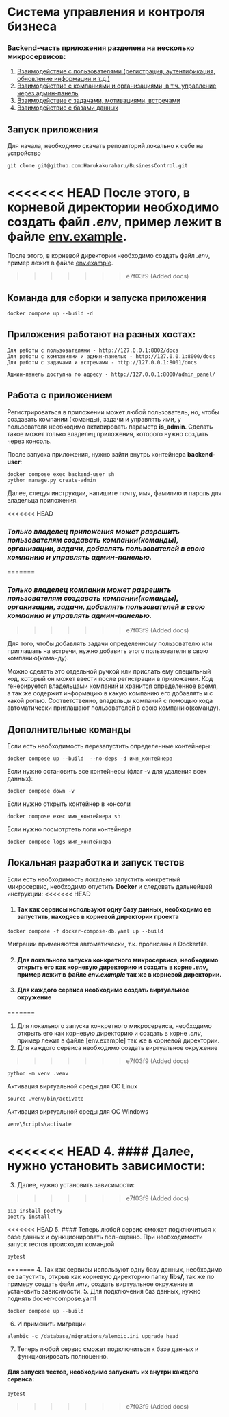 # Система управления и контроля бизнеса

### Backend-часть приложения разделена на несколько микросервисов:
1. [Взаимодействие с пользователями (регистрация, аутентификация, обновление информации и т.д.)](https://github.com/Harukakuraharu/BusinessControl/tree/main/api_user)
2. [Взаимодействие с компаниями и организациями, в т.ч. управление через админ-панель](https://github.com/Harukakuraharu/BusinessControl/tree/main/api_admin)
3. [Взаимодействие с задачами, мотивациями, встречами](https://github.com/Harukakuraharu/BusinessControl/tree/main/api_tasks)
4. [Взаимодействие с базами данных](https://github.com/Harukakuraharu/BusinessControl/tree/main/libs)

## Запуск приложения
Для начала, необходимо скачать репозиторий локально к себе на устройство
```
git clone git@github.com:Harukakuraharu/BusinessControl.git
```
<<<<<<< HEAD
После этого, в корневой директории необходимо создать файл *.env*, пример лежит в файле [env.example](https://github.com/Harukakuraharu/BusinessControl/blob/main/env.example).
=======
После этого, в корневой директории необходимо создать файл *.env*, пример лежит в файле [env.example]().
>>>>>>> e7f03f9 (Added docs)

## Команда для сборки и запуска приложения
```
docker compose up --build -d
```

## Приложения работают на разных хостах:
    Для работы с пользователями - http://127.0.0.1:8002/docs
    Для работы с компаниями и админ-панелью - http://127.0.0.1:8000/docs
    Для работы с задачами и встречами - http://127.0.0.1:8001/docs

    Админ-панель доступна по адресу - http://127.0.0.1:8000/admin_panel/

## Работа с приложением
Регистрироваться в приложении может любой пользователь, но, чтобы создавать компании (команды), задачи и управлять ими, у пользователя необходимо активировать параметр **is_admin**. 
Сделать такое может только владелец приложения, которого нужно создать через консоль.

После запуска приложения, нужно зайти внутрь контейнера **backend-user**:
```
docker compose exec backend-user sh
python manage.py create-admin
```
Далее, следуя инструкции, напишите почту, имя, фамилию и пароль для владельца приложения.

<<<<<<< HEAD
### *Только владелец приложения может разрешить пользователям создавать компании(команды), организации, задачи, добавлять пользователей в свою компанию и управлять админ-панелью.*
=======
### *Только владелец компании может разрешить пользователям создавать компании(команды), организации, задачи, добавлять пользователей в свою компанию и управлять админ-панелью.*
>>>>>>> e7f03f9 (Added docs)

Для того, чтобы добавлять задачи определенному пользователю или приглашать на встречи, нужно добавить этого пользователя в свою компанию(команду). 

Можно сделать это отдельной ручкой или прислать ему специльный код, который он может ввести после регистрации в приложении.
Код генерируется владельцами компаний и хранится определенное время, а так же содержит информацию в какую компанию его добавлять и с какой ролью. Соответственно, владельцы компаний с помощью кода автоматически приглашают пользователей в свою компанию(команду).


## Дополнительные команды
Если есть необходимость перезапустить определенные контейнеры:
```
docker compose up --build  --no-deps -d имя_контейнера
```
Eсли нужно остановить все контейнеры (флаг -v для удаления всех данных):
```
docker compose down -v
```
Eсли нужно открыть контейнер в консоли
```
docker compose exec имя_контейнера sh
```
Если нужно посмотртеть логи контейнера
```
docker compose logs имя_контейнера
```    

## Локальная разработка и запуск тестов
Если есть необходимость локально запустить конкретный микросервис, необходимо опустить **Docker** и следовать дальнейшей инструкции:
<<<<<<< HEAD
1. #### Так как сервисы используют одну базу данных, необходимо ее запустить, находясь в корневой директории проекта
```
docker compose -f docker-compose-db.yaml up --build  
```
Миграции применяются автоматически, т.к. прописаны в Dockerfile.

2. #### Для локального запуска конкретного микросервиса, необходимо открыть его как корневую директорию и создать в корне *.env*, пример лежит в файле *env.example* так же в корневой директории. 
3. #### Для каждого сервиса необходимо создать виртуальное окружение
=======
1. Для локального запуска конкретного микросервиса, необходимо открыть его как корневую директорию и создать в корне *.env*, пример лежит в файле [env.example] так же в корневой директории. 
2. Для каждого сервиса необходимо создать виртуальное окружение
>>>>>>> e7f03f9 (Added docs)
```
python -m venv .venv
```
Активация виртуальной среды для OC Linux
```
source .venv/bin/activate
```
Активация виртуальной среды для OC Windows
```
venv\Scripts\activate
```
<<<<<<< HEAD
4. #### Далее, нужно установить зависимости:
=======
3. Далее, нужно установить зависимости:
>>>>>>> e7f03f9 (Added docs)
```
pip install poetry
poetry install
```
<<<<<<< HEAD
5. #### Теперь любой сервис сможет подключиться к базе данных и функционировать полноценно. При необходимости запуск тестов происходит командой
```
pytest
```
=======
4. Так как сервисы используют одну базу данных, необходимо ее запустить, открыв как корневую директорию папку **libs/**, так же по примеру создать файл *.env*, создать виртуальное окружение и установить зависимости.
5. Для подключения баз данных, нужно поднять docker-compose.yaml
```
docker compose up --build
```
6. И применить миграции
```
alembic -c /database/migrations/alembic.ini upgrade head
```
7. Теперь любой сервис сможет подключиться к базе данных и функционировать полноценно.

#### Для запуска тестов, необходимо запускать их внутри каждого сервиса:
```
pytest
```
>>>>>>> e7f03f9 (Added docs)
